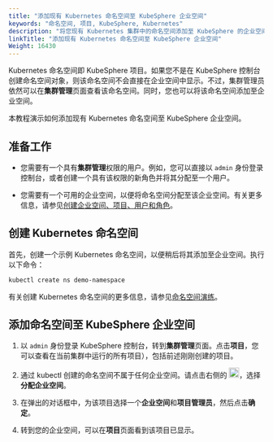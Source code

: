 ```yaml
---
title: "添加现有 Kubernetes 命名空间至 KubeSphere 企业空间"
keywords: "命名空间, 项目, KubeSphere, Kubernetes"
description: "将您现有 Kubernetes 集群中的命名空间添加至 KubeSphere 的企业空间。"
linkTitle: "添加现有 Kubernetes 命名空间至 KubeSphere 企业空间"
Weight: 16430
---
```


Kubernetes 命名空间即 KubeSphere 项目。如果您不是在 KubeSphere 控制台创建命名空间对象，则该命名空间不会直接在企业空间中显示。不过，集群管理员依然可以在**集群管理**页面查看该命名空间。同时，您也可以将该命名空间添加至企业空间。

本教程演示如何添加现有 Kubernetes 命名空间至 KubeSphere 企业空间。

## 准备工作

- 您需要有一个具有**集群管理**权限的用户。例如，您可以直接以 `admin` 身份登录控制台，或者创建一个具有该权限的新角色并将其分配至一个用户。

- 您需要有一个可用的企业空间，以便将命名空间分配至该企业空间。有关更多信息，请参见[创建企业空间、项目、用户和角色](../../../quick-start/create-workspace-and-project/)。

## 创建 Kubernetes 命名空间

首先，创建一个示例 Kubernetes 命名空间，以便稍后将其添加至企业空间。执行以下命令：

```bash
kubectl create ns demo-namespace
```

有关创建 Kubernetes 命名空间的更多信息，请参见[命名空间演练](https://kubernetes.io/zh/docs/tasks/administer-cluster/namespaces-walkthrough/)。

## 添加命名空间至 KubeSphere 企业空间

1. 以 `admin` 身份登录 KubeSphere 控制台，转到**集群管理**页面。点击**项目**，您可以查看在当前集群中运行的所有项目），包括前述刚刚创建的项目。

2. 通过 kubectl 创建的命名空间不属于任何企业空间。请点击右侧的 <img src="/images/docs/v3.3/zh-cn/faq/access-control-and-account-management/add-kubernetes-namespace-to-kubesphere-workspace/three-dots.png" height="20px">，选择**分配企业空间**。

3. 在弹出的对话框中，为该项目选择一个**企业空间**和**项目管理员**，然后点击**确定**。

4. 转到您的企业空间，可以在**项目**页面看到该项目已显示。

